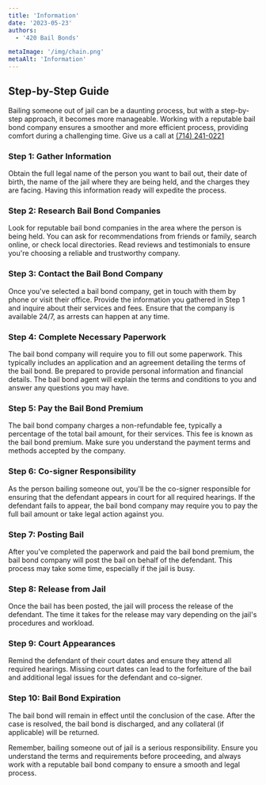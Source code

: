 ```yaml
---
title: 'Information'
date: '2023-05-23'
authors:
  - '420 Bail Bonds'

metaImage: '/img/chain.png'
metaAlt: 'Information'
---
```



## Step-by-Step Guide
Bailing someone out of jail can be a daunting process, but with a step-by-step approach, it becomes more manageable. Working with a reputable bail bond company ensures a smoother and more efficient process, providing comfort during a challenging time. Give us a call at [(714) 241-0221](tel:+17142410221)




### Step 1: Gather Information
Obtain the full legal name of the person you want to bail out, their date of birth, the name of the jail where they are being held, and the charges they are facing. Having this information ready will expedite the process.


### Step 2: Research Bail Bond Companies

Look for reputable bail bond companies in the area where the person is being held. You can ask for recommendations from friends or family, search online, or check local directories. Read reviews and testimonials to ensure you're choosing a reliable and trustworthy company. 


### Step 3: Contact the Bail Bond Company

Once you've selected a bail bond company, get in touch with them by phone or visit their office. Provide the information you gathered in Step 1 and inquire about their services and fees. Ensure that the company is available 24/7, as arrests can happen at any time.

### Step 4: Complete Necessary Paperwork

The bail bond company will require you to fill out some paperwork. This typically includes an application and an agreement detailing the terms of the bail bond. Be prepared to provide personal information and financial details. The bail bond agent will explain the terms and conditions to you and answer any questions you may have.


### Step 5: Pay the Bail Bond Premium

The bail bond company charges a non-refundable fee, typically a percentage of the total bail amount, for their services. This fee is known as the bail bond premium. Make sure you understand the payment terms and methods accepted by the company.

### Step 6: Co-signer Responsibility

As the person bailing someone out, you'll be the co-signer responsible for ensuring that the defendant appears in court for all required hearings. If the defendant fails to appear, the bail bond company may require you to pay the full bail amount or take legal action against you.


### Step 7: Posting Bail

After you've completed the paperwork and paid the bail bond premium, the bail bond company will post the bail on behalf of the defendant. This process may take some time, especially if the jail is busy.


### Step 8: Release from Jail

Once the bail has been posted, the jail will process the release of the defendant. The time it takes for the release may vary depending on the jail's procedures and workload.

### Step 9: Court Appearances

Remind the defendant of their court dates and ensure they attend all required hearings. Missing court dates can lead to the forfeiture of the bail and additional legal issues for the defendant and co-signer.

### Step 10: Bail Bond Expiration

The bail bond will remain in effect until the conclusion of the case. After the case is resolved, the bail bond is discharged, and any collateral (if applicable) will be returned.

Remember, bailing someone out of jail is a serious responsibility. Ensure you understand the terms and requirements before proceeding, and always work with a reputable bail bond company to ensure a smooth and legal process.





